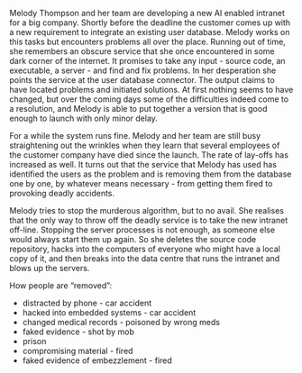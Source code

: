 Melody Thompson and her team are developing a new AI enabled intranet for a big company. Shortly before the deadline the customer comes up with a new requirement to integrate an existing user database. Melody works on this tasks but encounters problems all over the place. Running out of time, she remembers an obscure service that she once encountered in some dark corner of the internet. It promises to take any input - source code, an executable, a server - and find and fix problems. In her desperation she points the service at the user database connector. The output claims to have located problems and initiated solutions. At first nothing seems to have changed, but over the coming days some of the difficulties indeed come to a resolution, and Melody is able to put together a version that is good enough to launch with only minor delay.

For a while the system runs fine. Melody and her team are still busy straightening out the wrinkles when they learn that several employees of the customer company have died since the launch. The rate of lay-offs has increased as well. It turns out that the service that Melody has used has identified the users as the problem and is removing them from the database one by one, by whatever means necessary - from getting them fired to provoking deadly accidents.

Melody tries to stop the murderous algorithm, but to no avail. She realises that the only way to throw off the deadly service is to take the new intranet off-line. Stopping the server processes is not enough, as someone else would always start them up again. So she deletes the source code repository, hacks into the computers of everyone who might have a local copy of it, and then breaks into the data centre that runs the intranet and blows up the servers.

How people are “removed”:

* distracted by phone - car accident
* hacked into embedded systems - car accident
* changed medical records - poisoned by wrong meds
* faked evidence - shot by mob
* prison
* compromising material - fired
* faked evidence of embezzlement - fired

